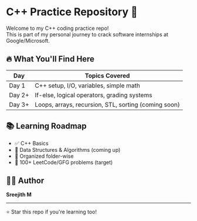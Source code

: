 # C++ Practice Repository 🚀

Welcome to my C++ coding practice repo!  
This is part of my personal journey to crack software internships at Google/Microsoft.

## 🔥 What You'll Find Here

| Day    | Topics Covered |
|--------|----------------|
| Day 1  | C++ setup, I/O, variables, simple math |
| Day 2+ | If-else, logical operators, grading systems |
| Day 3+ | Loops, arrays, recursion, STL, sorting (coming soon) |

## 📚 Learning Roadmap
- ✅ C++ Basics
- 🔄 Data Structures & Algorithms (coming up)
- 📁 Organized folder-wise
- 🧠 100+ LeetCode/GFG problems (target)

## 👨‍💻 Author
**Sreejith M** 

---

⭐️ Star this repo if you're learning too!

